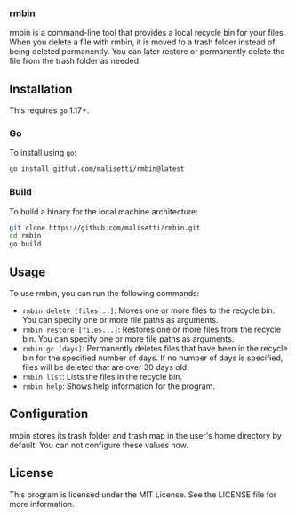 ### rmbin
rmbin is a command-line tool that provides a local recycle bin for your files. When you delete a file with rmbin, it is moved to a trash folder instead of being deleted permanently. You can later restore or permanently delete the file from the trash folder as needed.

## Installation
This requires `go` 1.17+.

### Go
To install using `go`:
```bash
go install github.com/malisetti/rmbin@latest
```

### Build
To build a binary for the local machine architecture:
```bash
git clone https://github.com/malisetti/rmbin.git
cd rmbin
go build
```

[releases]: https://github.com/malisetti/rmbin/releases

## Usage
To use rmbin, you can run the following commands:

- `rmbin delete [files...]`: Moves one or more files to the recycle bin. You can specify one or more file paths as arguments.
- `rmbin restore [files...]`: Restores one or more files from the recycle bin. You can specify one or more file paths as arguments.
- `rmbin gc [days]`: Permanently deletes files that have been in the recycle bin for the specified number of days. If no number of days is specified, files will be deleted that are over 30 days old.
- `rmbin list`: Lists the files in the recycle bin.
- `rmbin help`: Shows help information for the program.

## Configuration
rmbin stores its trash folder and trash map in the user's home directory by default. You can not configure these values now.

## License
This program is licensed under the MIT License. See the LICENSE file for more information.

